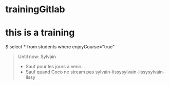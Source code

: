 # trainingGitlab
# this is a training
$ select * from students where enjoyCourse="true"
> Until now: Sylvain 
> * Sauf pour les jours à venir...
> * Sauf quand Coco ne stream pas
sylvain-lissysylvain-lissysylvain-lissy
